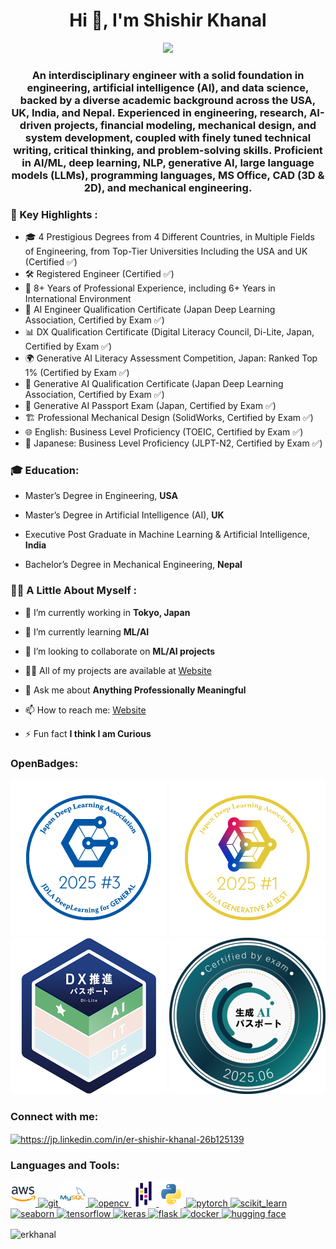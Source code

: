 <h1 align="center">Hi 👋, I'm Shishir Khanal</h1>
<p align="center">
  <img src="https://media.giphy.com/media/v1.Y2lkPWVjZjA1ZTQ3ejZsN2p6cmp0ODBvbzY1eWs4bWF2dzM3YnBxeWdpMTEyOHR5aTQ2YyZlcD12MV9naWZzX3JlbGF0ZWQmY3Q9Zw/xFYs2LARiXps9uZFhq/giphy.gif" width="250">
</p>
<h3 align="center"> An interdisciplinary engineer with a solid foundation in engineering, artificial intelligence (AI), and data science, backed by a diverse academic background across the USA, UK, India, and Nepal. Experienced in engineering, research, AI-driven projects, financial modeling, mechanical design, and system development, coupled with finely tuned technical writing, critical thinking, and problem-solving skills. Proficient in AI/ML, deep learning, NLP, generative AI, large language models (LLMs), programming languages, MS Office, CAD (3D & 2D), and mechanical engineering.</h3>

<h3 align="left">🚀 Key Highlights :</h3>

-  🎓 4 Prestigious Degrees from 4 Different Countries, in Multiple Fields of Engineering, from Top-Tier Universities Including the USA and UK (Certified ✅)  
-  🛠️ Registered Engineer (Certified ✅)  
-  💼 8+ Years of Professional Experience, including 6+ Years in International Environment  
-  🤖 AI Engineer Qualification Certificate (Japan Deep Learning Association, Certified by Exam ✅)  
-  📊 DX Qualification Certificate (Digital Literacy Council, Di-Lite, Japan, Certified by Exam ✅)  
-  🌍 Generative AI Literacy Assessment Competition, Japan: Ranked Top 1% (Certified by Exam ✅)  
-  🧠 Generative AI Qualification Certificate (Japan Deep Learning Association, Certified by Exam ✅)  
-  🔑 Generative AI Passport Exam (Japan, Certified by Exam ✅)  
-  🏗️ Professional Mechanical Design (SolidWorks, Certified by Exam ✅)  
-  🌐 English: Business Level Proficiency (TOEIC, Certified by Exam ✅)  
-  🗾 Japanese: Business Level Proficiency (JLPT-N2, Certified by Exam ✅)  

<h3 align="left">🎓 Education:</h3>

-  Master’s Degree in Engineering, **USA**
  
-  Master’s Degree in Artificial Intelligence (AI), **UK**
  
-  Executive Post Graduate in Machine Learning & Artificial Intelligence, **India**
  
-  Bachelor’s Degree in Mechanical Engineering, **Nepal**


<h3 align="left">🙋‍♂️ A Little About Myself :</h3>

- 🔭 I’m currently working in **Tokyo, Japan**
    
- 🌱 I’m currently learning **ML/AI**

- 👯 I’m looking to collaborate on **ML/AI projects**
  
- 👨‍💻 All of my projects are available at [Website](https://erkhanal.github.io/portfolio/)
  
- 💬 Ask me about **Anything Professionally Meaningful**
  
- 📫 How to reach me: [Website](https://erkhanal.github.io/portfolio/)
  
- ⚡ Fun fact **I think I am Curious**  

<h3 align="left">OpenBadges:</h3>

[![Japan Deep Learning Association Badge](https://raw.githubusercontent.com/Erkhanal/portfolio/master/assets/img/Gtest.png)](https://www.openbadge-global.com/api/v1.0/openBadge/v2/Wallet/Public/GetAssertionShare/cGpUd0ttTTlVZnM2VUJWTDMvY2FqZz09)
[![Japan Deep Learning Association Badge](https://raw.githubusercontent.com/Erkhanal/portfolio/master/assets/img/Gentest.png)](https://www.openbadge-global.com/api/v1.0/openBadge/v2/Wallet/Public/GetAssertionShare/dlpCN1Y5NmFDK0VpdE55bG9wVGJFQT09)
[![Di-Lite-AI Badge](https://raw.githubusercontent.com/Erkhanal/portfolio/master/assets/img/DXtest.png)](https://www.openbadge-global.com/api/v1.0/openBadge/v2/Wallet/Public/GetAssertionShare/emtEZng1R1lwZlVjM0E0U0FBU0Iwdz09)
[![Generative AI Passport Badge](https://raw.githubusercontent.com/Erkhanal/portfolio/master/assets/img/Gugatest.png)](https://www.openbadge-global.com/api/v1.0/openBadge/v2/Wallet/Public/GetAssertionShare/UGw2ZUx3YndOUDBzMDJVWTZ2NVhzUT09)

<h3 align="left">Connect with me:</h3>
<p align="left">
<a href="https://jp.linkedin.com/in/er-shishir-khanal-26b125139" target="blank"><img align="center" src="https://raw.githubusercontent.com/rahuldkjain/github-profile-readme-generator/master/src/images/icons/Social/linked-in-alt.svg" alt="https://jp.linkedin.com/in/er-shishir-khanal-26b125139" height="30" width="40" /></a>
</p>

<h3 align="left">Languages and Tools:</h3>
<p align="left"> 
  <a href="https://aws.amazon.com" target="_blank" rel="noreferrer"> 
    <img src="https://raw.githubusercontent.com/devicons/devicon/master/icons/amazonwebservices/amazonwebservices-original-wordmark.svg" alt="aws" width="40" height="40"/> 
  </a> 
  <a href="https://git-scm.com/" target="_blank" rel="noreferrer"> 
    <img src="https://www.vectorlogo.zone/logos/git-scm/git-scm-icon.svg" alt="git" width="40" height="40"/> 
  </a> 
  <a href="https://www.mysql.com/" target="_blank" rel="noreferrer"> 
    <img src="https://raw.githubusercontent.com/devicons/devicon/master/icons/mysql/mysql-original-wordmark.svg" alt="mysql" width="40" height="40"/> 
  </a> 
  <a href="https://opencv.org/" target="_blank" rel="noreferrer"> 
    <img src="https://www.vectorlogo.zone/logos/opencv/opencv-icon.svg" alt="opencv" width="40" height="40"/> 
  </a> 
  <a href="https://pandas.pydata.org/" target="_blank" rel="noreferrer"> 
    <img src="https://raw.githubusercontent.com/devicons/devicon/2ae2a900d2f041da66e950e4d48052658d850630/icons/pandas/pandas-original.svg" alt="pandas" width="40" height="40"/> 
  </a> 
  <a href="https://www.python.org" target="_blank" rel="noreferrer"> 
    <img src="https://raw.githubusercontent.com/devicons/devicon/master/icons/python/python-original.svg" alt="python" width="40" height="40"/> 
  </a> 
  <a href="https://pytorch.org/" target="_blank" rel="noreferrer"> 
    <img src="https://www.vectorlogo.zone/logos/pytorch/pytorch-icon.svg" alt="pytorch" width="40" height="40"/> 
  </a> 
  <a href="https://scikit-learn.org/" target="_blank" rel="noreferrer"> 
    <img src="https://upload.wikimedia.org/wikipedia/commons/0/05/Scikit_learn_logo_small.svg" alt="scikit_learn" width="40" height="40"/> 
  </a> 
  <a href="https://seaborn.pydata.org/" target="_blank" rel="noreferrer"> 
    <img src="https://seaborn.pydata.org/_images/logo-mark-lightbg.svg" alt="seaborn" width="40" height="40"/> 
  </a> 
  <a href="https://www.tensorflow.org" target="_blank" rel="noreferrer"> 
    <img src="https://www.vectorlogo.zone/logos/tensorflow/tensorflow-icon.svg" alt="tensorflow" width="40" height="40"/> 
  </a> 
  <a href="https://keras.io/" target="_blank" rel="noreferrer"> 
    <img src="https://upload.wikimedia.org/wikipedia/commons/a/ae/Keras_logo.svg" alt="keras" width="40" height="40"/> 
  </a> 
  <a href="https://flask.palletsprojects.com/" target="_blank" rel="noreferrer"> 
    <img src="https://upload.wikimedia.org/wikipedia/commons/3/3c/Flask_logo.svg" alt="flask" width="40" height="40"/> 
  </a>  
  <a href="https://www.docker.com/" target="_blank" rel="noreferrer"> 
    <img src="https://www.vectorlogo.zone/logos/docker/docker-icon.svg" alt="docker" width="40" height="40"/> 
  </a> 
  <a href="https://huggingface.co/" target="_blank" rel="noreferrer"> 
    <img src="https://huggingface.co/front/assets/huggingface_logo-noborder.svg" alt="hugging face" width="40" height="40"/> 
  </a> 

</p>


<p><img align="center" src="https://github-readme-stats.vercel.app/api/top-langs?username=erkhanal&show_icons=true&locale=en&layout=compact" alt="erkhanal" /></p>
